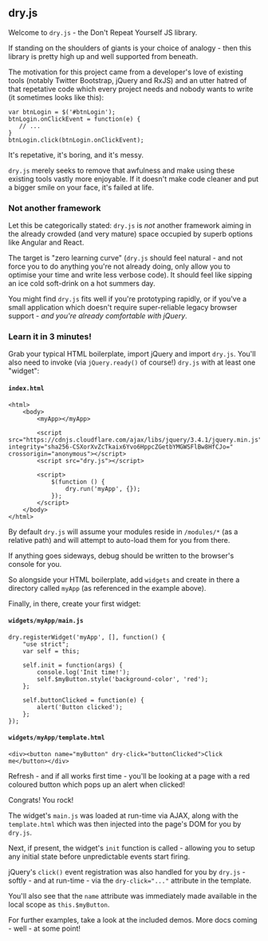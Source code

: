 ## dry.js

Welcome to `dry.js` - the Don't Repeat Yourself JS library.

If standing on the shoulders of giants is your choice of analogy - then this library is pretty high up and well supported from beneath.

The motivation for this project came from a developer's love of existing tools (notably Twitter Bootstrap, jQuery and RxJS) and an utter hatred of that repetative code which every project needs and nobody wants to write (it sometimes looks like this):

```
var btnLogin = $('#btnLogin');
btnLogin.onClickEvent = function(e) {
   // ...
}
btnLogin.click(btnLogin.onClickEvent);
```

It's repetative, it's boring, and it's messy.

`dry.js` merely seeks to remove that awfulness and make using these existing tools vastly more enjoyable.  If it doesn't make code cleaner and put a bigger smile on your face, it's failed at life.

### Not another framework

Let this be categorically stated: `dry.js` is *not* another framework aiming in the already crowded (and very mature) space occupied by superb options like Angular and React.

The target is "zero learning curve" (`dry.js` should feel natural - and not force you to do anything you're not already doing, only allow you to optimise your time and write less verbose code).  It should feel like sipping an ice cold soft-drink on a hot summers day.

You might find `dry.js` fits well if you're prototyping rapidly, or if you've a small application which doesn't require super-reliable legacy browser support - *and you're already comfortable with jQuery*.

### Learn it in 3 minutes!

Grab your typical HTML boilerplate, import jQuery and import `dry.js`.  You'll also need to invoke (via `jQuery.ready()` of course!) `dry.js` with at least one "widget":

#### `index.html`

```
<html>
    <body>
        <myApp></myApp>

        <script src="https://cdnjs.cloudflare.com/ajax/libs/jquery/3.4.1/jquery.min.js" integrity="sha256-CSXorXvZcTkaix6Yvo6HppcZGetbYMGWSFlBw8HfCJo=" crossorigin="anonymous"></script>
        <script src="dry.js"></script>
        
        <script>        
            $(function () {
                dry.run('myApp', {});
            });
        </script>
    </body>
</html>
```

By default `dry.js` will assume your modules reside in `/modules/*` (as a relative path) and will attempt to auto-load them for you from there.

If anything goes sideways, debug should be written to the browser's console for you.

So alongside your HTML boilerplate, add `widgets` and create in there a directory called `myApp` (as referenced in the example above).

Finally, in there, create your first widget:

#### `widgets/myApp/main.js`

```
dry.registerWidget('myApp', [], function() {
    "use strict";
    var self = this;

    self.init = function(args) {
        console.log('Init time!');
        self.$myButton.style('background-color', 'red');
    };
    
    self.buttonClicked = function(e) {
        alert('Button clicked');
    };
});
```

#### `widgets/myApp/template.html`

```
<div><button name="myButton" dry-click="buttonClicked">Click me</button></div>
```

Refresh - and if all works first time - you'll be looking at a page with a red coloured button which pops up an alert when clicked!

Congrats!  You rock!

The widget's `main.js` was loaded at run-time via AJAX, along with the `template.html` which was then injected into the page's DOM for you by `dry.js`.

Next, if present, the widget's `init` function is called - allowing you to setup any initial state before unpredictable events start firing.

jQuery's `click()` event registration was also handled for you by `dry.js` - softly - and at run-time - via the `dry-click="..."` attribute in the template.

You'll also see that the `name` attribute was immediately made available in the local scope as `this.$myButton`.

For further examples, take a look at the included demos.  More docs coming - well - at some point!

